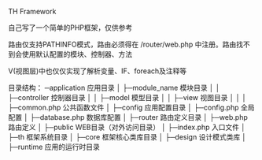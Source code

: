 TH Framework

自己写了一个简单的PHP框架，仅供参考

路由仅支持PATHINFO模式，路由必须得在 /router/web.php 中注册。路由找不到会使用默认配置的模块、控制器、方法

V(视图层)中也仅仅实现了解析变量、IF、foreach及注释等

目录结构：
─application            应用目录
│  ├─module_name        模块目录
│  │  ├─controller      控制器目录
│  │  ├─model           模型目录
│  │  ├─view            视图目录
│  │
│  ├─common.php         公共函数文件
│
├─config                应用配置目录
│  ├─config.php         全局配置
│  ├─database.php       数据库配置
│
├─router                路由定义目录
│  ├─web.php            路由定义
│
├─public                WEB目录（对外访问目录）
│  ├─index.php          入口文件
│
├─th                    框架系统目录
│  ├─core               框架核心类库目录
│  ├─design             设计模式类库
│
├─runtime               应用的运行时目录
